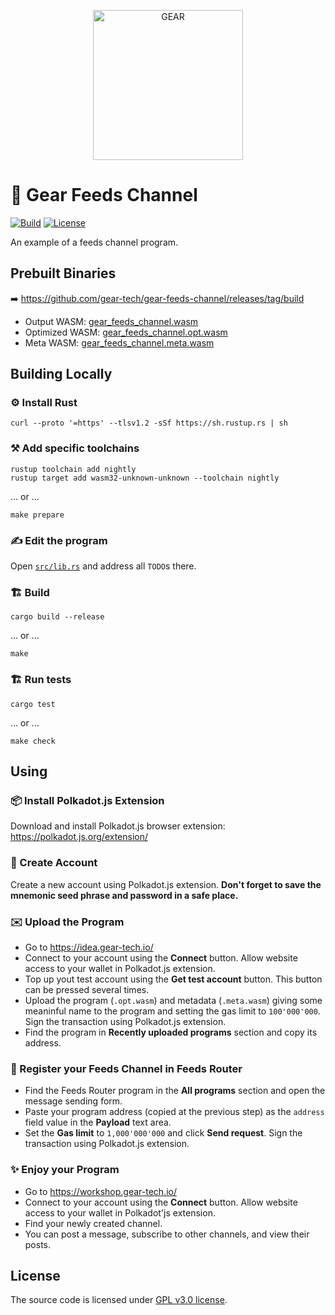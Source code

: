 <p align="center">
  <a href="https://gitpod.io/#https://github.com/gear-tech/gear-feeds-channel">
    <img src="https://gitpod.io/button/open-in-gitpod.svg" width="240" alt="GEAR">
  </a>
</p>

# 📰 Gear Feeds Channel

[![Build][build_badge]][build_href]
[![License][lic_badge]][lic_href]

[build_badge]: https://github.com/gear-tech/gear-feeds-channel/workflows/Build/badge.svg
[build_href]: https://github.com/gear-tech/gear-feeds-channel/actions/workflows/build.yml

[lic_badge]: https://img.shields.io/badge/License-GPL%203.0-success
[lic_href]: https://github.com/gear-tech/gear-feeds-channel/blob/master/LICENSE

An example of a feeds channel program.

## Prebuilt Binaries

➡️ https://github.com/gear-tech/gear-feeds-channel/releases/tag/build

- Output WASM: [gear_feeds_channel.wasm](https://github.com/gear-tech/gear-feeds-channel/releases/download/build/gear_feeds_channel.wasm)
- Optimized WASM: [gear_feeds_channel.opt.wasm](https://github.com/gear-tech/gear-feeds-channel/releases/download/build/gear_feeds_channel.opt.wasm)
- Meta WASM: [gear_feeds_channel.meta.wasm](https://github.com/gear-tech/gear-feeds-channel/releases/download/build/gear_feeds_channel.meta.wasm)

## Building Locally

### ⚙️ Install Rust

```shell
curl --proto '=https' --tlsv1.2 -sSf https://sh.rustup.rs | sh
```

### ⚒️ Add specific toolchains

```shell
rustup toolchain add nightly
rustup target add wasm32-unknown-unknown --toolchain nightly
```

... or ...

```shell
make prepare
```

### ✍️ Edit the program

Open [`src/lib.rs`](src/lib.rs) and address all `TODO`s there.

### 🏗️ Build

```shell
cargo build --release
```

... or ...

```shell
make
```

### 🏗️ Run tests

```shell
cargo test
```

... or ...

```shell
make check
```

## Using

### 📦 Install Polkadot.js Extension

Download and install Polkadot.js browser extension: https://polkadot.js.org/extension/

### 👛 Create Account

Create a new account using Polkadot.js extension. **Don't forget to save the mnemonic seed phrase and password in a safe place.**

### ✉️ Upload the Program

- Go to https://idea.gear-tech.io/
- Connect to your account using the **Connect** button. Allow website access to your wallet in Polkadot.js extension.
- Top up yout test account using the **Get test account** button. This button can be pressed several times.
- Upload the program (`.opt.wasm`) and metadata (`.meta.wasm`) giving some meaninful name to the program and setting the gas limit to `100'000'000`. Sign the transaction using Polkadot.js extension.
- Find the program in **Recently uploaded programs** section and copy its address.

### 📒 Register your Feeds Channel in Feeds Router

- Find the Feeds Router program in the **All programs** section and open the message sending form.
- Paste your program address (copied at the previous step) as the `address` field value in the **Payload** text area.
- Set the **Gas limit** to `1,000'000'000` and click **Send request**. Sign the transaction using Polkadot.js extension.

### ✨ Enjoy your Program

- Go to https://workshop.gear-tech.io/
- Connect to your account using the **Connect** button. Allow website access to your wallet in Polkadot'js extension.
- Find your newly created channel.
- You can post a message, subscribe to other channels, and view their posts.

## License

The source code is licensed under [GPL v3.0 license](LICENSE).
